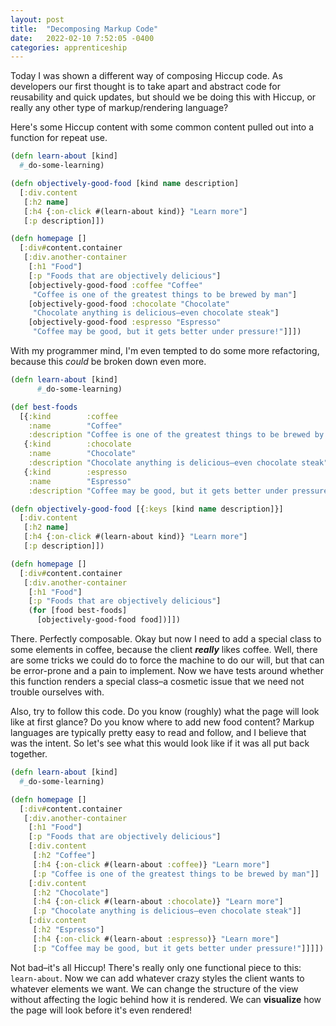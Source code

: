 ```yaml
---
layout: post
title:  "Decomposing Markup Code"
date:   2022-02-10 7:52:05 -0400
categories: apprenticeship
---
```


Today I was shown a different way of composing Hiccup code. As developers our first 
thought is to take apart and abstract code for reusability and quick updates, but should
we be doing this with Hiccup, or really any other type of markup/rendering language?

Here's some Hiccup content with some common content pulled out into a function 
for repeat use.

````clojure
(defn learn-about [kind]
  #_do-some-learning)

(defn objectively-good-food [kind name description]
  [:div.content
   [:h2 name]
   [:h4 {:on-click #(learn-about kind)} "Learn more"]
   [:p description]])

(defn homepage []
  [:div#content.container
   [:div.another-container
    [:h1 "Food"]
    [:p "Foods that are objectively delicious"] 
    [objectively-good-food :coffee "Coffee" 
     "Coffee is one of the greatest things to be brewed by man"]
    [objectively-good-food :chocolate "Chocolate" 
     "Chocolate anything is delicious–even chocolate steak"]
    [objectively-good-food :espresso "Espresso" 
     "Coffee may be good, but it gets better under pressure!"]]])
````

With my programmer mind, I'm even tempted to do some more refactoring, because this 
_could_ be broken down even more.

````clojure
(defn learn-about [kind]
      #_do-some-learning)

(def best-foods 
  [{:kind        :coffee
    :name        "Coffee"
    :description "Coffee is one of the greatest things to be brewed by man"}
   {:kind        :chocolate
    :name        "Chocolate"
    :description "Chocolate anything is delicious–even chocolate steak"}
   {:kind        :espresso
    :name        "Espresso"
    :description "Coffee may be good, but it gets better under pressure!"}])

(defn objectively-good-food [{:keys [kind name description]}]
  [:div.content
   [:h2 name]
   [:h4 {:on-click #(learn-about kind)} "Learn more"]
   [:p description]])

(defn homepage []
  [:div#content.container
   [:div.another-container
    [:h1 "Food"]
    [:p "Foods that are objectively delicious"]
    (for [food best-foods]
      [objectively-good-food food])]])
````

There. Perfectly composable. Okay but now I need to add a special class to some elements
in coffee, because the client ***really*** likes coffee. Well, there are some tricks we 
could do to force the machine to do our will, but that can be error-prone and a pain to 
implement. Now we have tests around whether this function renders a special 
class–a cosmetic issue that we need not trouble ourselves with.

Also, try to follow this code. Do you know (roughly) what the page will look like 
at first glance? Do you know where to add new food content? Markup languages are 
typically pretty easy to read and follow, and I believe that was the intent. 
So let's see what this would look like if it was all put back together.

````clojure
(defn learn-about [kind]
  #_do-some-learning)

(defn homepage []
  [:div#content.container
   [:div.another-container
    [:h1 "Food"]
    [:p "Foods that are objectively delicious"]
    [:div.content
     [:h2 "Coffee"]
     [:h4 {:on-click #(learn-about :coffee)} "Learn more"]
     [:p "Coffee is one of the greatest things to be brewed by man"]]
    [:div.content
     [:h2 "Chocolate"]
     [:h4 {:on-click #(learn-about :chocolate)} "Learn more"]
     [:p "Chocolate anything is delicious–even chocolate steak"]]
    [:div.content
     [:h2 "Espresso"]
     [:h4 {:on-click #(learn-about :espresso)} "Learn more"]
     [:p "Coffee may be good, but it gets better under pressure!"]]]])
````

Not bad–it's all Hiccup! There's really only one functional piece to this: `learn-about`.
Now we can add whatever crazy styles the client wants to whatever elements we want. We
can change the structure of the view without affecting the logic behind how it is rendered.
We can **visualize** how the page will look before it's even rendered!